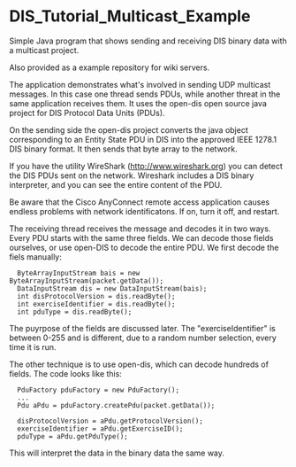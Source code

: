 # DIS_Tutorial_Multicast_Example
Simple Java program that shows sending and receiving DIS binary data with a multicast project. 

Also provided as a example repository for wiki servers.

The application demonstrates what's involved in sending UDP multicast messages. In this
case one thread sends PDUs, while another threat in the same application receives them. 
It uses the open-dis open source java project for DIS Protocol Data Units (PDUs). 

On the sending side the open-dis project converts the java object corresponding to
an Entity State PDU in DIS into the approved IEEE 1278.1 DIS binary format. It then
sends that byte array to the network.

If you have the utility WireShark (http://www.wireshark.org) you can detect the DIS
PDUs sent on the network. Wireshark includes a DIS binary interpreter, and you can see
the entire content of the PDU.

Be aware that the Cisco AnyConnect remote access application causes endless problems
with network identificatons. If on, turn it off, and restart.

The receiving thread receives the message and decodes it in two ways. Every PDU starts
with the same three fields. We can decode those fields ourselves, or use open-DIS to decode
the entire PDU. We first decode the fiels manually:

~~~
  ByteArrayInputStream bais = new ByteArrayInputStream(packet.getData());
  DataInputStream dis = new DataInputStream(bais);
  int disProtocolVersion = dis.readByte();
  int exerciseIdentifier = dis.readByte();
  int pduType = dis.readByte();
~~~

The puyrpose of the fields are discussed later. The "exerciseIdentifier" is between 0-255
and is different, due to a random number selection, every time it is run.

The other technique is to use open-dis, which can decode hundreds of fields. The code looks
like this:

~~~
  PduFactory pduFactory = new PduFactory();
  ...
  Pdu aPdu = pduFactory.createPdu(packet.getData());
                
  disProtocolVersion = aPdu.getProtocolVersion();
  exerciseIdentifier = aPdu.getExerciseID();
  pduType = aPdu.getPduType();
~~~

This will interpret the data in the binary data the same way.

